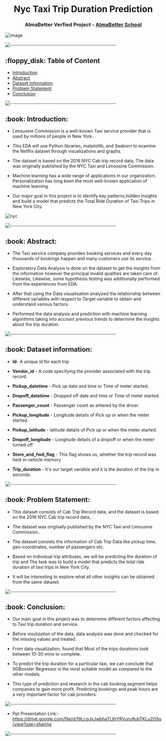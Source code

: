 


<h1 align="center"> Nyc Taxi Trip Duration Prediction
 </h1>

<h3 align="center"> AlmaBetter Verfied Project - <a href="https://www.almabetter.com/"> AlmaBetter School </a> </h5>

![image](https://camo.githubusercontent.com/f4b14c840fba3517a77fcc1ca2cb084771586a59d2593a11b8edd194a3d9e6dc/687474703a2f2f692e68756666706f73742e636f6d2f67656e2f333131383231382f696d616765732f6f2d4e45572d594f524b2d544158492d66616365626f6f6b2e6a7067)



<p> </p>

![-----------------------------------------------------](https://raw.githubusercontent.com/andreasbm/readme/master/assets/lines/rainbow.png)

<h2> :floppy_disk: Table of Content</h2>

  * [Introduction](#Introduction)
  * [Abstract](#Abstract)
  * [Dataset Information](#dataset-information)
  * [Problem Statement](#Problem-Statement)
  * [Conclusion](#Conclusion)


![-----------------------------------------------------](https://raw.githubusercontent.com/andreasbm/readme/master/assets/lines/rainbow.png)


<h2> :book: Introduction:</h2>

* Limousine Commission is a well-known Taxi service provider that is used by millions of people in New York.



* This EDA will use Python libraries, matplotlib, and Seaborn to examine the Netflix dataset through visualizations and graphs. 



* The dataset is based on the 2016 NYC Cab trip record data, The data was originally published by the NYC Taxi and Limousine Commission.



* Machine learning has a wide range of applications in our organization. Personalization has long been the most well-known application of machine learning.



* Our major goal in this project is to identify key patterns,hidden insights and build a model that predicts the Total Ride Duration of Taxi Trips in New York City.



![nyc](https://user-images.githubusercontent.com/95616692/167267541-4624f53d-fc8d-4a7e-b041-0db91b03fdb2.jpeg)


![-----------------------------------------------------](https://raw.githubusercontent.com/andreasbm/readme/master/assets/lines/rainbow.png)


<h2> :book: Abstract:</h2>

* The Taxi service company provides booking services and every day thousands of bookings happen and many customers use its service. .

* Exploratory Data Analysis is done on the dataset to get the insights from the information however the principal invalid qualities are taken care of. Likewise, Likewise, some hypothesis testing was additionally performed from the experiences from EDA.

* After that using the Data visualisation analyzed the relationship between different variables with respect to Target variable to obtain and understand various factors. 

* Performed the data analysis and prediction with machine learning algorithms taking into account previous trends to determine the insights about the trip duration.



![-----------------------------------------------------](https://raw.githubusercontent.com/andreasbm/readme/master/assets/lines/rainbow.png)


<h2> :book: Dataset information:</h2>


* **Id**- A unique id for each trip


* **Vendor_id** - A code specifying the provider associated with the trip record.



* **Pickup_datetime** - Pick up date and time or Time of meter started.


* **Dropoff_datetime** - Dropped off date and time or Time of meter started.


* **Passenger_count** - Passenger count as entered by the driver.


* **Pickup_longitude** - Longitude details of Pick up or when the meter started.


* **Pickup_latitude** - latitude details of Pick up or when the meter started.


* **Dropoff_longitude** - Longitude details of a dropoff or when the meter turned off


* **Store_and_fwd_flag** - This flag shows us, whether the trip record was held in-vehicle memory


* **Trip_duration** - It's our target variable and it is the duration of the trip in seconds.



![-----------------------------------------------------](https://raw.githubusercontent.com/andreasbm/readme/master/assets/lines/rainbow.png)

<h2> :book: Problem Statement:</h2>

* This dataset consists of Cab Trip Record data, and the dataset is based on the 2016 NYC Cab trip record data, . 

* The dataset was originally published by the NYC Taxi and Limousine Commission..

* The dataset consists the information of Cab Trip Data like pickup time, geo-coordinates, number of passengers etc.

* Based on individual trip attributes, we will be predicting the duration of trip and The task was to build a model that predicts the total ride duration of taxi trips in New York City. 

* It will be interesting to explore what all other insights can be obtained from the same dataset.



![-----------------------------------------------------](https://raw.githubusercontent.com/andreasbm/readme/master/assets/lines/rainbow.png)

<h2> :book: Conclusion:</h2>

* Our main goal in this project was to determine different factors affecting to Taxi trip duration and service.

* Before visulization of the data, data analysis was done and checked for the missing values and treated.

* From data visualization, found that Most of the trips durations took between 10-30 mins to complete.

* To predict the trip duration for a particular taxi, we can conclude that XGBooster Regressor is the most suitable model as compared to the other models.

* This type of prediction and research in the cab booking segment helps companies to gain more profit. Predicting bookings and peak hours are a very important factor for cab providers.




![-----------------------------------------------------](https://raw.githubusercontent.com/andreasbm/readme/master/assets/lines/rainbow.png)

* Ppt Presentation Link:-https://drive.google.com/file/d/19LcgJxJwbhaTL8rYRVuru9ubTKLu2G5q/view?usp=sharing




![-----------------------------------------------------](https://raw.githubusercontent.com/andreasbm/readme/master/assets/lines/rainbow.png)

